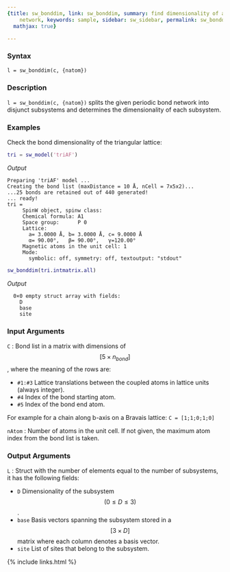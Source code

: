 ```yaml
---
{title: sw_bonddim, link: sw_bonddim, summary: find dimensionality of a periodic bond
    network, keywords: sample, sidebar: sw_sidebar, permalink: sw_bonddim, folder: swfiles,
  mathjax: true}

---
```

  
### Syntax
  
`l = sw_bonddim(c, {natom})`
  
### Description
  
`l = sw_bonddim(c, {natom})` splits the given periodic bond network into
disjunct subsystems and determines the dimensionality of each subsystem.
  
### Examples
 
Check the bond dimensionality of the triangular lattice:
 
```matlab
tri = sw_model('triAF')
```
*Output*
```
Preparing 'triAF' model ...
Creating the bond list (maxDistance = 10 Å, nCell = 7x5x2)...
...25 bonds are retained out of 440 generated!
... ready!
tri = 
     SpinW object, spinw class:
     Chemical formula: A1
     Space group:      P 0
     Lattice:
       a= 3.0000 Å, b= 3.0000 Å, c= 9.0000 Å
       α= 90.00°,   β= 90.00°,   γ=120.00°
     Magnetic atoms in the unit cell: 1
     Mode:
       symbolic: off, symmetry: off, textoutput: "stdout"
```
 
```matlab
sw_bonddim(tri.intmatrix.all)
```
*Output*
```
  0×0 empty struct array with fields:
    D
    base
    site
```
 
 
### Input Arguments
  
`C`
: Bond list in a matrix with dimensions of $$[5\times n_{bond}]$$, where the meaning of
  the rows are:
  * `#1:#3`   Lattice translations between the coupled atoms in
              lattice units (always integer).
  * `#4`      Index of the bond starting atom.
  * `#5`      Index of the bond end atom.
 
  For example for a chain along b-axis on a Bravais lattice:
      `C = [1;1;0;1;0]`
  
`nAtom`
: Number of atoms in the unit cell. If not given, the maximum
  atom index from the bond list is taken.
  
### Output Arguments
  
`L`
: Struct with the number of elements equal to the number of
          subsystems, it has the following fields:
  * `D`       Dimensionality of the subsystem $$(0\leq D\leq 3)$$.
  * `base`    Basis vectors spanning the subsystem stored in a
                      $$[3\times D]$$ matrix where each column denotes a basis
                      vector.
  * `site`    List of sites that belong to the subsystem.
 

{% include links.html %}

